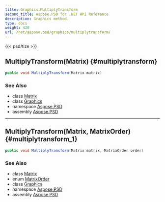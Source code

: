 ```yaml
---
title: Graphics.MultiplyTransform
second_title: Aspose.PSD for .NET API Reference
description: Graphics method. 
type: docs
weight: 420
url: /net/aspose.psd/graphics/multiplytransform/
---
```

{{< psd/tize >}}
## MultiplyTransform(Matrix) {#multiplytransform}

```csharp
public void MultiplyTransform(Matrix matrix)
```

### See Also

* class [Matrix](../../matrix/)
* class [Graphics](../)
* namespace [Aspose.PSD](../../graphics/)
* assembly [Aspose.PSD](../../../)

---

## MultiplyTransform(Matrix, MatrixOrder) {#multiplytransform_1}

```csharp
public void MultiplyTransform(Matrix matrix, MatrixOrder order)
```

### See Also

* class [Matrix](../../matrix/)
* enum [MatrixOrder](../../matrixorder/)
* class [Graphics](../)
* namespace [Aspose.PSD](../../graphics/)
* assembly [Aspose.PSD](../../../)


